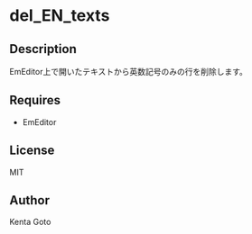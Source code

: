 # del_EN_texts 

## Description
EmEditor上で開いたテキストから英数記号のみの行を削除します。

## Requires
- EmEditor

## License
MIT

## Author
Kenta Goto
